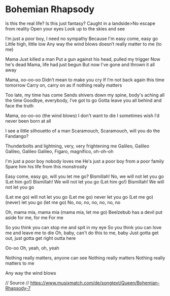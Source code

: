 # Bohemian Rhapsody
Is this the real life?
Is this just fantasy?
Caught in a landside>No escape from reality
Open your eyes
Look up to the skies and see

I′m just a poor boy, I need no sympathy
Because I'm easy come, easy go
Little high, little low
Any way the wind blows doesn′t really matter to me (to me)

Mama
Just killed a man
Put a gun against his head, pulled my trigger
Now he's dead
Mama, life had just begun
But now I've gone and thrown it all away

Mama, oo-oo-oo
Didn′t mean to make you cry
If I′m not back again this time tomorrow
Carry on, carry on as if nothing really matters

Too late, my time has come
Sends shivers down my spine, body's aching all the time
Goodbye, everybody, I′ve got to go
Gotta leave you all behind and face the truth

Mama, oo-oo-oo (the wind blows)
I don't want to die
I sometimes wish I′d never been born at all

I see a little silhouetto of a man
Scaramouch, Scaramouch, will you do the Fandango?

Thunderbolts and lightning, very, very frightening me
Galileo, Galileo
Galileo, Galileo
Galileo, Figaro, magnifico, oh-oh-oh

I'm just a poor boy nobody loves me
He′s just a poor boy from a poor family
Spare him his life from this monstrosity

Easy come, easy go, will you let me go?
Bismillah! No, we will not let you go
(Let him go!) Bismillah! We will not let you go
(Let him go!) Bismillah! We will not let you go

(Let me go) will not let you go
(Let me go) never let you go
(Let me go) (never) let you go (let me go)
No, no, no, no, no, no, no

Oh, mama mia, mama mia (mama mia, let me go)
Beelzebub has a devil put aside for me, for me
For me

So you think you can stop me and spit in my eye
So you think you can love me and leave me to die
Oh, baby, can't do this to me, baby
Just gotta get out, just gotta get right outta here

Oo-oo
Oh, yeah, oh, yeah

Nothing really matters, anyone can see
Nothing really matters
Nothing really matters to me

Any way the wind blows

// Source
// https://www.musixmatch.com/de/songtext/Queen/Bohemian-Rhapsody-7

